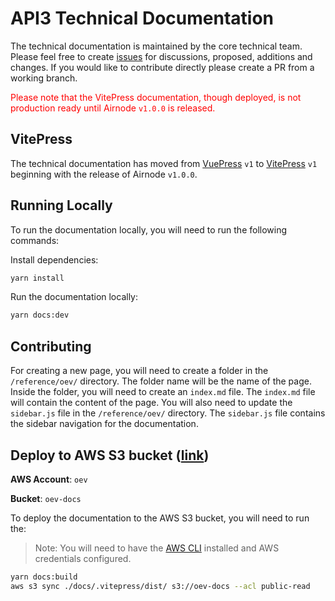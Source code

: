 # API3 Technical Documentation

The technical documentation is maintained by the core technical team. Please
feel free to create [issues](https://github.com/api3dao/vitepress-docs/issues)
for discussions, proposed, additions and changes. If you would like to
contribute directly please create a PR from a working branch.

<div style="color:red;">Please note that the VitePress documentation, though deployed,  is not production ready until Airnode <code>v1.0.0</code> is released.</div>

## VitePress

The technical documentation has moved from
[VuePress](https://vuepress.vuejs.org) `v1` to
[VitePress](https://vitepress.vuejs.org) `v1` beginning with the release of
Airnode `v1.0.0`.

## Running Locally

To run the documentation locally, you will need to run the following commands:

Install dependencies:

```bash
yarn install
```

Run the documentation locally:

```bash
yarn docs:dev
```

## Contributing

For creating a new page, you will need to create a folder in the
`/reference/oev/` directory. The folder name will be the name of the page.
Inside the folder, you will need to create an `index.md` file. The `index.md`
file will contain the content of the page. You will also need to update the
`sidebar.js` file in the `/reference/oev/` directory. The `sidebar.js` file
contains the sidebar navigation for the documentation.

## Deploy to AWS S3 bucket ([link](http://oev-docs.s3-website-us-east-1.amazonaws.com/))

**AWS Account**: `oev`

**Bucket**: `oev-docs`

To deploy the documentation to the AWS S3 bucket, you will need to run the:

> Note: You will need to have the [AWS CLI](https://aws.amazon.com/cli/)
> installed and AWS credentials configured.

```bash
yarn docs:build
aws s3 sync ./docs/.vitepress/dist/ s3://oev-docs --acl public-read
```
